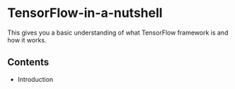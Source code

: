 # TensorFlow-in-a-nutshell
This gives you a basic understanding of what TensorFlow framework is and how it works.

## Contents
* Introduction
